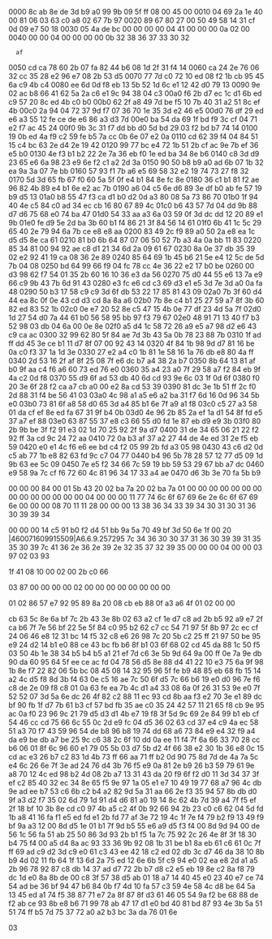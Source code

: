0000   8c ab 8e de 3d b9 a0 99 9b 09 5f ff 08 00 45 00
0010   04 69 2a 1e 40 00 81 06 03 63 c0 a8 02 67 7b 97
0020   89 67 80 27 00 50 49 58 14 31 cf 0d 09 e7 50 18
0030   05 4a de bc 00 00
00 00 04 41 00 00 00 0a 02 00
0040   00 00 04 00 00 00 00 0b 32 38 36 37 33 30 32

      af
0050   cd ca 78 60 2b 07 fa 82 44 b6 08 1d 2f 31 f4 14
0060   ca 24 2e 76 06 32 cc 35 28 e2 96 e7 08 2b 53 d5
0070   77 7d c0 72 10 ed 08 f2 1b cb 95 45 6a c9 4b c4
0080   ee 6d 0d f8 eb 13 5b 52 1d 6c e1 12 42 d0 79 13
0090   9e 02 ac b8 66 41 62 5a 2a c6 e1 9c 94 38 04 c3
00a0   f6 2b d7 ec 1c d1 6b ed c9 57 20 8c ed 4b c0 b0
00b0   62 2f a8 49 7d be f5 10 7b 40 31 a2 51 8c ef 4b
00c0   2a 94 04 72 37 9d f7 07 36 70 1e 35 3d e2 46 e5
00d0   76 df 29 ed e6 a3 55 12 fe ce de e6 86 a3 d3 7d
00e0   ba 54 da 69 1f bd f9 3c cf 04 71 e2 f7 ac 45 24
00f0   9b 3c 31 f7 dd bb d0 5d bd 29 03 f2 bd b7 74 14
0100   19 0b ed 4a f9 c2 59 fe b5 7a cc 0b 6e 07 e2 0a
0110   cd 62 39 f4 04 84 51 15 c4 bc 63 2e d4 2e 19 42
0120   99 77 bc e4 72 1b 51 2b cf ac 9e 7b ef 36 e5 b0
0130   4e f3 b1 b2 22 2e 7a 36 eb f0 1e ed ba 34 8e b6
0140   c8 3d d9 23 65 e6 6a 98 23 e9 6e f2 c1 a2 2d 3a
0150   90 50 b8 b9 a0 ad 6b 07 1b 32 ea 9a 3a 07 7e bb
0160   57 93 f1 7b a6 e5 69 58 32 e2 19 74 73 27 f8 32
0170   5d 3d 65 fb 67 f0 60 5a 5f 0f e4 b1 84 8e fc 8e
0180   36 c1 b1 81 f2 ae 96 82 4b 89 e4 b1 6e e2 ac 7b
0190   a6 04 c5 6e d6 89 3e df b0 ab fe 57 19 b9 d5 13
01a0   b8 55 47 f3 ca d1 b0 d2 0d a3 80 08 5a 73 86 70
01b0   1f 94 40 4e c5 84 c0 ad 34 ec cb 16 80 67 89 4c
01c0   b6 43 57 7d 04 dd 9b 88 d7 d6 75 68 e0 74 ba 47
01d0   54 33 aa a3 6a 03 59 0f 3d dc dd 12 20 89 e1 9b
01e0   fe d9 5e 2d ba 3b 60 b1 f4 86 21 3f 84 56 14 61
01f0   6b 41 1c 5c 29 65 40 2e 79 94 6a 7b ce e8 e8 aa
0200   83 49 2c f9 89 a0 50 2a e8 ea 1c d5 d5 8e ca 61
0210   81 b0 6b 64 87 07 06 50 52 7b a3 4a 0a bb 11 83
0220   85 34 81 00 94 92 ae c8 d1 21 34 6d 2a 09 61 67
0230   8a 0e 37 db 35 39 02 e2 92 41 19 ca 08 36 2e 89
0240   85 64 69 1b 45 b6 21 5e e4 12 5c de 5d 7b 04 08
0250   bd 64 99 66 f9 04 fc 78 cc 4e 36 22 e2 17 b0 be
0260   00 d3 98 62 f7 54 01 35 2b 60 16 10 36 e3 da 56
0270   75 d0 44 55 e6 13 7a e9 66 c9 9b 43 7b 6d 91 43
0280   e3 fc e6 cd c3 69 d3 e1 e5 3d 7e 3d a0 0a fa 48
0290   50 b3 17 58 c9 c9 3d 6f db 53 22 17 85 81 43 09
02a0   7b 3f 60 d4 44 ea 8c 0f 0e 43 cd d3 cd 8a 8a a6
02b0   7b 8e c4 b1 25 27 59 a7 8f 3b 60 82 ed 83 52 1b
02c0   0e e7 20 52 8e c5 47 15 4b 0e 77 df 23 4d 5a 7f
02d0   1d 27 54 d0 7a 44 61 b0 56 58 95 bb 97 f3 79 67
02e0   48 91 71 13 40 f7 b3 52 98 03 db 04 6a 00 0e 8e
02f0   a5 d4 1c 58 72 26 a9 e5 a7 98 d2 e6 43 c9 ca ac
0300   32 99 62 80 5f 84 ae 7d 3b 43 5a 0b 78 23 88 7b
0310   1f ad ff dd 45 3e ce b1 11 d7 8f 07 00 92 43 14
0320   4f 84 1b 98 9d d7 81 16 be 0a c0 f3 37 1a 1d 3e
0330   27 e2 a4 c0 1b 81 1e 58 16 1a 76 db e8 80 4a ff
0340   2d 53 16 2f af 8f 25 08 7f e6 dc b7 a4 38 2a b7
0350   8b 64 13 81 af b0 9f aa c4 f6 a6 60 73 ed 76 e0
0360   35 a4 23 a0 7f 29 58 a7 f2 84 eb 9f 4a c2 0d f8
0370   55 d9 6f ad 53 db 40 6d cd 93 9e 6c 03 1f 0d 6f
0380   f0 20 3e 6f 28 f2 ca a7 cb a0 00 e2 8a cd 53 39
0390   81 dc 3e 1b 51 ff 2c f0 2d 88 31 f4 be 56 41 03
03a0   4c 98 a1 a5 e6 a2 ba 31 f7 6d 16 0d 96 34 5b e0
03b0   73 81 6f a8 58 d0 65 3d a4 85 b1 6e 7f a9 a1 f8
03c0   c5 27 a3 58 01 da cf ef 8e ed fa 67 31 9f b4 0b
03d0   4e 96 2b 85 2a ef 1a d1 54 8f fd e5 37 a7 ef 88
03e0   63 87 55 37 e8 c3 66 55 d0 fd 1e 87 eb d9 e9 3b
03f0   80 2b 9b be 3f f2 91 e3 02 1d 70 25 92 2f 9a d7
0400   31 de 34 65 06 21 22 f2 92 ff 3a cd 9c 24 72 aa
0410   72 0a b3 af 37 a2 27 44 de 4e ed 31 2e f5 eb 59
0420   e0 e1 4c f6 e6 ee bd c4 f2 05 99 2b fd a3 05 98
0430   43 c6 d2 0d c5 ab 77 1b e8 82 63 fd 9c c7 04 77
0440   b4 96 5b 78 28 57 12 77 d5 09 1d 9b 63 ee 5c 09
0450   7e e5 f2 34 66 7c 59 19 bb 59 53 29 67 bb a7 dc
0460   e9 58 9a 7c cf f6 72 60 4c 81 96 34 17 33 a4 ae
0470   d6 3b 3e 70 fa 5b b9




00 00 00 84
00 01 5b 43 20 02 ba 7a 20 02 ba 7a
01 00 00 00 00 00 00 00 00 00 00 00
00 00 00 04
00 00 00 11
77 74 6c 6f 67 69 6e 2e 6c 6f 67 69 6e
00 00 00 08
70 11 11 28
00 00 00 13
38 36 34 33 39 34 30 31 30 31 36 30 39 39 34

00 00 00 14
c5 91 b0 f2 d4 51 bb 9a 5a 70 49 bf 3d 50 6e 1f
00 20 |460071609915509|A6.6.9.257295
7c 34 36 30 30 37 31 36 30 39 39 31 35 35 30 39 7c 41 36 2e 36 2e 39 2e 32 35 37 32 39 35
00 00 00 04 00 00 03 97 02 03 93

1f 41 08 10
00
02
00 2b c0 66

03 87 00 00 00 00 02 00 00 00 00
00 00 00 00

01 02
86 57 e7 92 95 89 8a 20 08 cb eb 88 0f a3 a6 4f
01 02
00 00 

cb 63 5c 8e 6a bf
7c 2b 43 3e 8b 02 63 a2 cf 1e d7 c8 ad 2b b5 92
a9 e7 2f ca b6 7f 7e 56 bf 22 5e 5f 84 c0 95 b2
62 c7 cc 54 71 97 5f 8b 97 2c ec cf 24 06 46 e8
12 31 bc 14 f5 32 c8 e6 26 98 7c 20 5b c2 25 ff
21 97 50 be 95 e9 24 d2 14 b1 e0 88 ce 43 bc fb
b6 8f b1 03 6f 68 02 cd 45 da 88 1c 50 f5 03 50
4b 1e 38 34 b5 b4 b5 a1 21 ef 7d c6 3e 5b 9d 64
9a 00 ff 0e 7a 9e db 90 da 60 95 64 5f ee ce ac
fd 04 78 56 d5 8e 88 d4 41 22 10 e3 75 6a 9f 98
1b 8e f7 22 82 06 5b bc 08 45 08 14 32 95 96 5f
fe b9 48 85 eb 68 fb 15 14 a2 4c d5 f8 8d 3b f4
63 0e c5 16 ae 7c 50 6f d5 7c 66 b6 19 e0 d0 96
7e f6 c8 de 2e 09 f8 c8 01 0a 63 fe ea 7b 4c d1
a4 33 08 6a 0f 26 31 53 9e e0 7f 52 52 07 3d 5a
6e dc 26 4f 82 c2 88 11 ec 93 cd 8b aa f3 e2 70
3e e1 89 dc bf 90 fb 1f d7 7b 61 b3 cf 57 bd fb
35 ae c0 35 24 42 57 11 21 65 f8 cb 9e 95 ac 0a
f0 23 96 9c 21 79 d5 d3 d1 4b e7 19 f8 3f 5d 9c
69 2e 84 99 b1 eb cf 54 46 cc cd 75 66 6c 55 0c
2d e9 fc 04 d5 36 02 63 cd 37 e4 c9 4a ec 58 51
a3 70 f7 43 59 96 54 de b8 96 b8 19 74 dd 68 a6
73 84 e9 e4 32 f9 a4 da e9 be db a7 be 25 9c c6
38 2c 6f 10 dd 0a ee 11 f4 7f 6a 66 33 70 28 cc
b6 06 01 8f 6c 96 60 e1 79 05 5b 03 d7 5b d2 4f
66 38 e2 30 1b 36 e8 0c 15 cd ac e3 26 b7 c2 83
1d 4b 73 ff 66 aa 71 ff b2 0d 90 75 8d 7d de 4a
7a 5c e4 6c 26 6e 7f 3e ad 24 76 d4 3b 76 f5 e9
0a 81 2e b9 26 b3 59 79 61 9e a8 70 12 4c ed 98
b2 4d 08 2b a7 13 31 43 da 20 f9 6f f2 d0 11 3d
34 37 3f ef c2 85 40 32 ec 34 8e 65 f5 9e 97 1a
05 e1 e7 10 49 19 77 68 a7 96 4c db 9e ad ee b7
53 c6 6b c2 b4 a2 82 9d 5a 31 aa 66 2e f3 35 94
57 8b db d0 9f a3 d2 f7 35 02 6d 79 1d 91 d4 d6
81 a0 19 14 8c 62 4b 7d 39 a4 7f f5 ef 2f 18 bf
10 3b 8e cd c0 97 4b a5 c2 4f 0b 92 66 94 2b 23
c0 c6 62 04 5d fd 1b a8 41 16 fa f1 e5 ed fd e1
2b fd 77 af 3e 72 19 4c 1f 7e f4 79 b2 f9 13 49
f9 bf 9a a3 12 00 8d d5 1e 01 b1 7f 9d b5 55 e6
a9 d5 f3 f4 00 8d 9d 94 00 de 56 1c 56 fa 51 ab
25 50 86 3d 93 2b b1 f5 1a 7c 75 92 2c 26 4e 8f
3f 18 30 b4 75 f4 00 a5 d4 8a ac 93 33 36 9b 92
08 1b 31 be b1 8a eb 61 c6 61 0c 7f ff 69 ad c9
d2 3d c9 e0 61 c3 43 ee 42 18 c2 ed 02 db 3c d7
46 da 38 10 8b b9 4d 02 11 fb 64 1f 13 6d 2a 75
ed 12 6e 6b 5f c9 94 e0 02 ea e8 2d a1 a5 2b 96
78 92 87 c8 db 14 37 ad d7 72 2b b7 d8 c2 e5 eb
19 8e c2 8a f8 79 dc 1d e0 8a 8b de 00 c8 3f 57
38 d5 ab 01 18 a7 14 40 45 e0 23 40 e7 ce 74 54
ad be 36 bf 94 47 b6 84 0b f7 4d 10 fa 57 c3 59
4e 58 4c d8 be 64 5a 13 45 ed a1 74 f5 38 87 71
e7 2a 8f 87 8f d3 61 46 05 54 9a f2 be 68 88 de
f2 ab ce 93 8b e8 b6 71 99 78 ab 47 17 d1 e0 bd
40 81 bd 87 93 4e 3b 5a 51 51 74 ff b5 7d 75 37
72 a0 a2 b3 bc 3a da 76 01 6e

03
